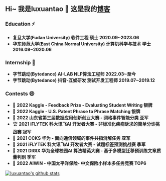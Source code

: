 ## Hi~  我是luxuantao 👋 这是我的[博客](https://luxuantao.github.io/)

### Education ⚡

+ **复旦大学(Fudan University) 软件工程 硕士 2020.09~2023.06**
+ **华东师范大学(East China Normal University) 计算机科学与技术 学士 2016.09~2020.06**

### Internship 🌱

+ **字节跳动(Bytedance) AI-LAB NLP算法工程师 2022.03~至今**
+ **字节跳动(Bytedance) 抖音-互娱研发 测试开发工程师 2019.07~2019.12**

### Contests 😄
+ 🥈 **2022 Kaggle - Feedback Prize - Evaluating Student Writing 银牌**
+ 🥈 **2022 Kaggle - U.S. Patent Phrase to Phrase Matching 银牌**
+ 🥈 **2022 山东省第三届数据应用创新创业大赛 - 网格事件智能分类 亚军**
+ 🏆 **2021 iFLYTEK 科大讯飞AI 开发者大赛 - 非标准化疾病诉求的简单分诊挑战赛 冠军**
+ 🥈 **2021 CCKS 华为 - 面向通信领域的事件共指消解任务 亚军**
+ 🥉 **2021 iFLYTEK 科大讯飞AI 开发者大赛 - 试题标签预测挑战赛 季军**
+ 🥉 **2021 DIGIX 华为全球校园AI 算法精英大赛 - 基于多模型迁移预训练文章质量判别 季军**
+ 🏅️ **2022 AIWIN - 中国太平洋保险- 中文保险小样本多任务竞赛 TOP6**


<a href="https://github.com/luxuantao">
  <img align="center" src="https://github-readme-stats.vercel.app/api?username=luxuantao&show_icons=true&include_all_commits=true" alt="luxuantao's github stats" />
</a>
